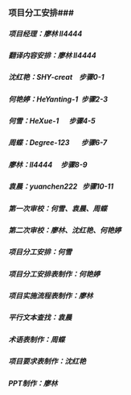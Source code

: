 ###  项目分工安排###

##### 项目经理：廖林 ll4444

##### 翻译内容安排：廖林 ll4444

##### 沈红艳：SHY-creat       步骤0-1

#####  何艳婷：HeYanting-1  步骤2-3

##### 何雪：HeXue-1             步骤4-5

#####  周蝶：Degree-123        步骤6-7

#####  廖林：ll4444                  步骤8-9

##### 袁晨：yuanchen222   步骤10-11

##### 第一次审校：何雪、袁晨、周蝶

##### 第二次审校：廖林、沈红艳、何艳婷

##### 项目分工安排：何雪

##### 项目分工安排表制作：何艳婷

##### 项目实施流程表制作：廖林

##### 平行文本查找：袁晨

##### 术语表制作：周蝶

##### 项目要求表制作：沈红艳

##### PPT制作：廖林

